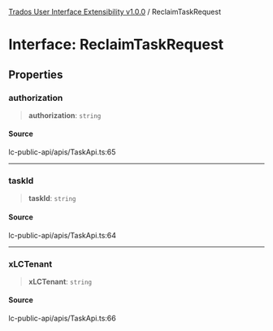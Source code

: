 [Trados User Interface Extensibility v1.0.0](../wiki/globals) / ReclaimTaskRequest

# Interface: ReclaimTaskRequest

## Properties

### authorization

> **authorization**: `string`

#### Source

lc-public-api/apis/TaskApi.ts:65

***

### taskId

> **taskId**: `string`

#### Source

lc-public-api/apis/TaskApi.ts:64

***

### xLCTenant

> **xLCTenant**: `string`

#### Source

lc-public-api/apis/TaskApi.ts:66
